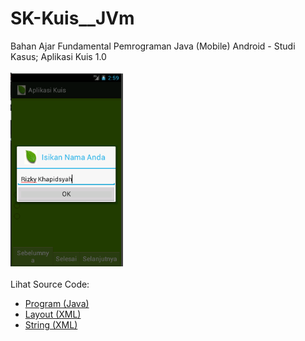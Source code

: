 # SK-Kuis__JVm
Bahan Ajar Fundamental Pemrograman Java (Mobile) Android - Studi Kasus; Aplikasi Kuis 1.0<br><br>
<img src="https://github.com/RizkyKhapidsyah/SK-Kuis__JVm/blob/main/Kuis2/result/001.PNG" height=310px width=180px><br><br>
Lihat Source Code:<br>
- <a href="https://github.com/RizkyKhapidsyah/SK-Kuis__JVm/tree/main/Kuis2/src/com/kuis2">Program (Java)</a><br>
- <a href="https://github.com/RizkyKhapidsyah/SK-Kuis__JVm/tree/main/Kuis2/res/layout">Layout (XML)</a><br>
- <a href="https://github.com/RizkyKhapidsyah/SK-Kuis__JVm/blob/main/Kuis2/res/values/strings.xml">String (XML)</a>
